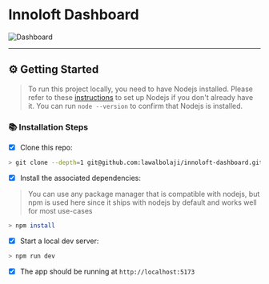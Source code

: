 # Innoloft Dashboard

![Dashboard](".docs/dashboard.png")

<!-- some introduction here -->

---

## ⚙️ Getting Started

> To run this project locally, you need to have Nodejs installed. Please refer to these [instructions](https://nodejs.org/en/download/package-manager) to set up Nodejs if you don't already have it. You can run `node --version` to confirm that Nodejs is installed.

### 📚 Installation Steps

- [x] Clone this repo:

```sh
> git clone --depth=1 git@github.com:lawalbolaji/innoloft-dashboard.git
```

- [x] Install the associated dependencies:

> You can use any package manager that is compatible with nodejs, but npm is used here since it ships with nodejs by default and works well for most use-cases

```sh
> npm install
```

- [x] Start a local dev server:

```sh
> npm run dev
```

- [x] The app should be running at `http://localhost:5173`

<!-- add deployment instructions here, consider docker -->
